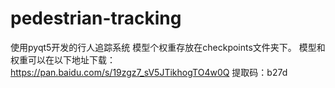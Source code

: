 # pedestrian-tracking
使用pyqt5开发的行人追踪系统
模型个权重存放在checkpoints文件夹下。
模型和权重可以在以下地址下载：https://pan.baidu.com/s/19zgz7_sV5JTikhogTO4w0Q 提取码：b27d
